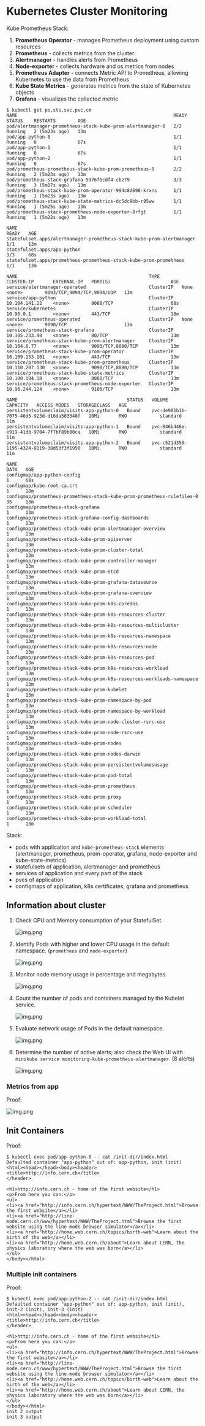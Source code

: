 # Kubernetes Cluster Monitoring

Kube Prometheus Stack:

1. __Prometheus Operator__ - manages Prometheus deployment using custom resources
2. __Prometheus__ - collects metrics from the cluster
3. __Alertmanager__ - handles alerts from Prometheus
4. __Node-exporter__ - collects hardware and os metrics from nodes
5. __Prometheus Adapter__ - connects Metric API to Prometheus, allowing Kubernetes to use the data from Prometheus
6. __Kube State Metrics__ - generates metrics from the state of Kubernetes objects
7. __Grafana__ - visualizes the collected metric

```shell
$ kubectl get po,sts,svc,pvc,cm
NAME                                                         READY   STATUS    RESTARTS        AGE
pod/alertmanager-prometheus-stack-kube-prom-alertmanager-0   2/2     Running   2 (5m23s ago)   13m
pod/app-python-0                                             1/1     Running   0               67s
pod/app-python-1                                             1/1     Running   0               67s
pod/app-python-2                                             1/1     Running   0               67s
pod/prometheus-prometheus-stack-kube-prom-prometheus-0       2/2     Running   2 (5m23s ago)   13m
pod/prometheus-stack-grafana-5976f5cdf4-cbz79                3/3     Running   3 (5m17s ago)   13m
pod/prometheus-stack-kube-prom-operator-994c8d698-krxns      1/1     Running   1 (5m23s ago)   13m
pod/prometheus-stack-kube-state-metrics-dc5dc9bb-r95ww       1/1     Running   1 (5m25s ago)   13m
pod/prometheus-stack-prometheus-node-exporter-8rfgt          1/1     Running   1 (5m22s ago)   13m

NAME                                                                    READY   AGE
statefulset.apps/alertmanager-prometheus-stack-kube-prom-alertmanager   1/1     13m
statefulset.apps/app-python                                             3/3     68s
statefulset.apps/prometheus-prometheus-stack-kube-prom-prometheus       1/1     13m

NAME                                                TYPE        CLUSTER-IP       EXTERNAL-IP   PORT(S)                      AGE
service/alertmanager-operated                       ClusterIP   None             <none>        9093/TCP,9094/TCP,9094/UDP   13m
service/app-python                                  ClusterIP   10.104.141.22    <none>        8080/TCP                     68s
service/kubernetes                                  ClusterIP   10.96.0.1        <none>        443/TCP                      18m
service/prometheus-operated                         ClusterIP   None             <none>        9090/TCP                     13m
service/prometheus-stack-grafana                    ClusterIP   10.105.233.48    <none>        80/TCP                       13m
service/prometheus-stack-kube-prom-alertmanager     ClusterIP   10.104.6.77      <none>        9093/TCP,8080/TCP            13m
service/prometheus-stack-kube-prom-operator         ClusterIP   10.109.153.101   <none>        443/TCP                      13m
service/prometheus-stack-kube-prom-prometheus       ClusterIP   10.110.207.130   <none>        9090/TCP,8080/TCP            13m
service/prometheus-stack-kube-state-metrics         ClusterIP   10.100.184.18    <none>        8080/TCP                     13m
service/prometheus-stack-prometheus-node-exporter   ClusterIP   10.96.244.124    <none>        9100/TCP                     13m

NAME                                        STATUS   VOLUME                                     CAPACITY   ACCESS MODES   STORAGECLASS   AGE
persistentvolumeclaim/visits-app-python-0   Bound    pvc-de981b1b-7075-46d5-923d-d16da503348f   10Mi       RWO            standard       11m
persistentvolumeclaim/visits-app-python-1   Bound    pvc-846b446e-e919-41db-9704-7f7bf89b00ca   10Mi       RWO            standard       11m
persistentvolumeclaim/visits-app-python-2   Bound    pvc-c521d359-1195-4324-8119-38d53f3f1950   10Mi       RWO            standard       11m

NAME                                                                     DATA   AGE
configmap/app-python-config                                              1      68s
configmap/kube-root-ca.crt                                               1      18m
configmap/prometheus-prometheus-stack-kube-prom-prometheus-rulefiles-0   35     13m
configmap/prometheus-stack-grafana                                       1      13m
configmap/prometheus-stack-grafana-config-dashboards                     1      13m
configmap/prometheus-stack-kube-prom-alertmanager-overview               1      13m
configmap/prometheus-stack-kube-prom-apiserver                           1      13m
configmap/prometheus-stack-kube-prom-cluster-total                       1      13m
configmap/prometheus-stack-kube-prom-controller-manager                  1      13m
configmap/prometheus-stack-kube-prom-etcd                                1      13m
configmap/prometheus-stack-kube-prom-grafana-datasource                  1      13m
configmap/prometheus-stack-kube-prom-grafana-overview                    1      13m
configmap/prometheus-stack-kube-prom-k8s-coredns                         1      13m
configmap/prometheus-stack-kube-prom-k8s-resources-cluster               1      13m
configmap/prometheus-stack-kube-prom-k8s-resources-multicluster          1      13m
configmap/prometheus-stack-kube-prom-k8s-resources-namespace             1      13m
configmap/prometheus-stack-kube-prom-k8s-resources-node                  1      13m
configmap/prometheus-stack-kube-prom-k8s-resources-pod                   1      13m
configmap/prometheus-stack-kube-prom-k8s-resources-workload              1      13m
configmap/prometheus-stack-kube-prom-k8s-resources-workloads-namespace   1      13m
configmap/prometheus-stack-kube-prom-kubelet                             1      13m
configmap/prometheus-stack-kube-prom-namespace-by-pod                    1      13m
configmap/prometheus-stack-kube-prom-namespace-by-workload               1      13m
configmap/prometheus-stack-kube-prom-node-cluster-rsrc-use               1      13m
configmap/prometheus-stack-kube-prom-node-rsrc-use                       1      13m
configmap/prometheus-stack-kube-prom-nodes                               1      13m
configmap/prometheus-stack-kube-prom-nodes-darwin                        1      13m
configmap/prometheus-stack-kube-prom-persistentvolumesusage              1      13m
configmap/prometheus-stack-kube-prom-pod-total                           1      13m
configmap/prometheus-stack-kube-prom-prometheus                          1      13m
configmap/prometheus-stack-kube-prom-proxy                               1      13m
configmap/prometheus-stack-kube-prom-scheduler                           1      13m
configmap/prometheus-stack-kube-prom-workload-total                      1      13m
```

Stack:

- pods with application and `kube-prometheus-stack` elements (alertmanager, prometheus, prom-operator, grafana, node-exporter and kube-state-metrics)
- statefulsets of application, alertmanager and prometheus
- services of application and every part of the stack
- pvcs of application
- configmaps of application, k8s certificates, grafana and prometheus

## Information about cluster

1. Check CPU and Memory consumption of your StatefulSet.

    ![img.png](imgs/cpu_memory.png)

2. Identify Pods with higher and lower CPU usage in the default namespace. (`prometheus` and `node-exporter`)

    ![img.png](imgs/cpu_default.png)

3. Monitor node memory usage in percentage and megabytes.

    ![img.png](imgs/node_memory.png)

4. Count the number of pods and containers managed by the Kubelet service.

    ![img.png](imgs/lubelet.png)

5. Evaluate network usage of Pods in the default namespace.

    ![img.png](imgs/network.png)

6. Determine the number of active alerts; also check the Web UI with `minikube service monitoring-kube-prometheus-alertmanager`. (8 alerts)

    ![img.png](imgs/alerts.png)

### Metrics from app

Proof:

![img.png](imgs/app_metrics.png)

## Init Containers

Proof:

```shell
$ kubectl exec pod/app-python-0 -- cat /init-dir/index.html
Defaulted container "app-python" out of: app-python, init (init)
<html><head></head><body><header>
<title>http://info.cern.ch</title>
</header>

<h1>http://info.cern.ch - home of the first website</h1>
<p>From here you can:</p>
<ul>
<li><a href="http://info.cern.ch/hypertext/WWW/TheProject.html">Browse the first website</a></li>
<li><a href="http://line-mode.cern.ch/www/hypertext/WWW/TheProject.html">Browse the first website using the line-mode browser simulator</a></li>
<li><a href="http://home.web.cern.ch/topics/birth-web">Learn about the birth of the web</a></li>
<li><a href="http://home.web.cern.ch/about">Learn about CERN, the physics laboratory where the web was born</a></li>
</ul>
</body></html>
```

### Multiple init containers

Proof:

```shell
$ kubectl exec pod/app-python-2 -- cat /init-dir/index.html
Defaulted container "app-python" out of: app-python, init (init), init-2 (init), init-3 (init)
<html><head></head><body><header>
<title>http://info.cern.ch</title>
</header>

<h1>http://info.cern.ch - home of the first website</h1>
<p>From here you can:</p>
<ul>
<li><a href="http://info.cern.ch/hypertext/WWW/TheProject.html">Browse the first website</a></li>
<li><a href="http://line-mode.cern.ch/www/hypertext/WWW/TheProject.html">Browse the first website using the line-mode browser simulator</a></li>
<li><a href="http://home.web.cern.ch/topics/birth-web">Learn about the birth of the web</a></li>
<li><a href="http://home.web.cern.ch/about">Learn about CERN, the physics laboratory where the web was born</a></li>
</ul>
</body></html>
init 2 output
init 3 output
```
